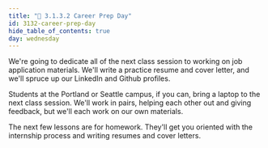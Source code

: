 ```yaml
---
title: "📓 3.1.3.2 Career Prep Day"
id: 3132-career-prep-day
hide_table_of_contents: true
day: wednesday
---
```


We're going to dedicate all of the next class session to working on job application materials. We'll write a practice resume and cover letter, and we'll spruce up our LinkedIn and Github profiles.

Students at the Portland or Seattle campus, if you can, bring a laptop to the next class session. We'll work in pairs, helping each other out and giving feedback, but we'll each work on our own materials.

The next few lessons are for homework. They'll get you oriented with the internship process and writing resumes and cover letters.
